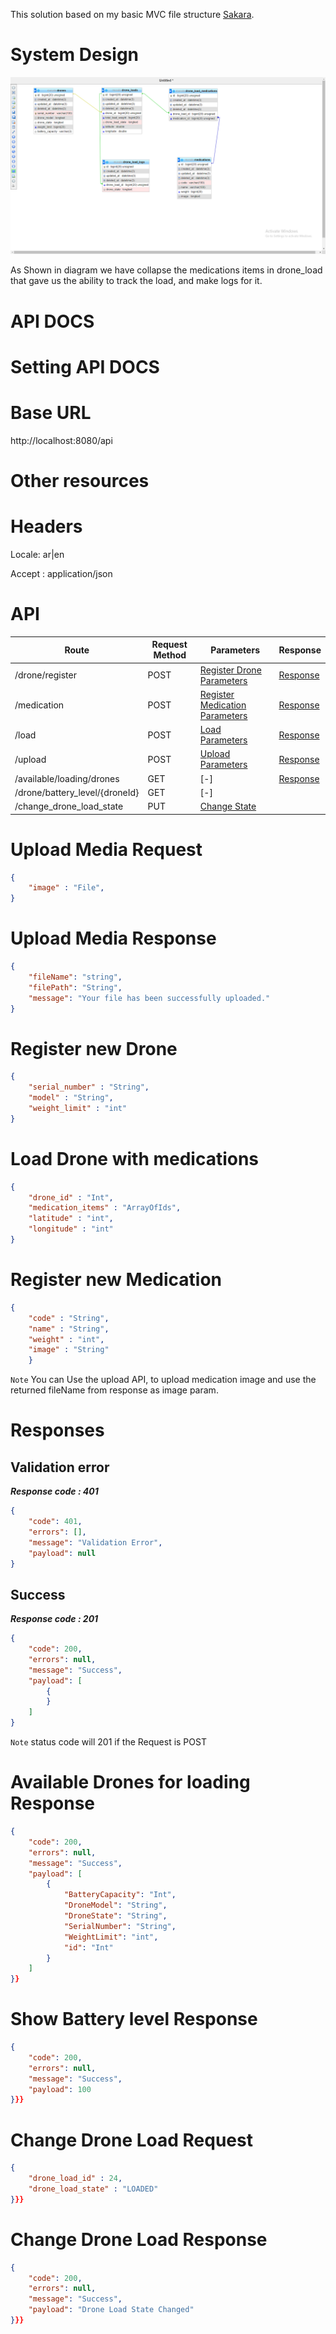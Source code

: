 This solution based on my basic MVC file structure [Sakara](https://github.com/AmrAhmedFekry/Sakara).


# System Design  

![ER Diagram](ER.png)

As Shown in diagram we have collapse the medications items in drone_load that gave us the ability to track the load, and make logs for it.



# API DOCS




# Setting API DOCS

# Base URL
http://localhost:8080/api

# Other resources 

 
# Headers

Locale: ar|en 

Accept : application/json

# API 

| Route                           | Request Method | Parameters                                           | Response  |
| -----------                     | -----------    |-----------                                           |---------- |
|/drone/register                  | POST           |  [Register Drone Parameters](#RegisterDroneRequest)        |[Response](#Response)|
|/medication                      |POST            |  [Register Medication Parameters](#RegisterMedication)          |[Response](#Response) |
|/load                        | POST           |  [Load Parameters](#RegisterMedicationRequest)       |[Response](#Response)|
|/upload                      | POST           |  [Upload Parameters](#UploadMediaRequest)            |[Response](#UploadResponse)|
|/available/loading/drones       | GET            | [-]                                                  |[Response](#AvailableResponse)|
|/drone/battery_level/{droneId}  | GET            | [-]                                                 ||[Response](#showBatteryResponse)|
|/change_drone_load_state        | PUT            |[Change State](#ChangeDroneLoadRequest)         |  |[Response](#ChangeDroneLoadResponse)|

# <a name="UploadMediaRequest"> </a> Upload Media Request

```json
{
    "image" : "File",
} 
```


# <a name="UploadResponse"> </a> Upload Media Response

```json
{
    "fileName": "string",
    "filePath": "String",
    "message": "Your file has been successfully uploaded."
} 
```


# <a name="RegisterDroneRequest"> </a> Register new Drone 

```json
{
    "serial_number" : "String",
    "model" : "String",
    "weight_limit" : "int"
} 
```

# <a name="LoadDroneRequest"> </a> Load Drone with medications 

```json
{
    "drone_id" : "Int",
    "medication_items" : "ArrayOfIds",
    "latitude" : "int", 
    "longitude" : "int"
}
```


# <a name="RegisterMedicationRequest"> </a> Register new Medication

```json
{
    "code" : "String",
    "name" : "String",
    "weight" : "int", 
    "image" : "String"
    } 
```

`Note` You can Use the upload API, to upload medication image and use the returned fileName from response as image param.


# <a name="Response"> </a> Responses 

## Validation error 
__*Response code : 401*__

```json 
{
    "code": 401,
    "errors": [],
    "message": "Validation Error",
    "payload": null
}
```
## Success  
__*Response code : 201*__
```json 
{
    "code": 200,
    "errors": null,
    "message": "Success",
    "payload": [
        {
        }
    ]
}
```

`Note` status code will 201 if the Request is POST




# <a name="AvailableResponse"> </a> Available Drones for loading Response 

```json
{
    "code": 200,
    "errors": null,
    "message": "Success",
    "payload": [
        {
            "BatteryCapacity": "Int",
            "DroneModel": "String",
            "DroneState": "String",
            "SerialNumber": "String",
            "WeightLimit": "int",
            "id": "Int"
        }
    ]
}} 
```


# <a name="showBatteryResponse"> </a> Show Battery level Response 

```json
{
    "code": 200,
    "errors": null,
    "message": "Success",
    "payload": 100
}}}
```

# <a name="ChangeDroneLoadRequest"> </a> Change Drone Load Request 

```json
{
    "drone_load_id" : 24,
    "drone_load_state" : "LOADED"
}}} 

```
# <a name="ChangeDroneLoadResponse"> </a> Change Drone Load Response 

```json
{
    "code": 200,
    "errors": null,
    "message": "Success",
    "payload": "Drone Load State Changed"
}}} 

